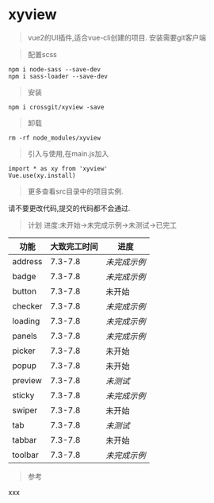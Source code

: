# xyview

> vue2的UI插件,适合vue-cli创建的项目. 安装需要git客户端

> 配置scss

    npm i node-sass --save-dev
    npm i sass-loader --save-dev

> 安装

    npm i crossgit/xyview -save

> 卸载

    rm -rf node_modules/xyview

> 引入与使用,在main.js加入

    import * as xy from 'xyview' 
    Vue.use(xy.install)
 
 > 更多查看src目录中的项目实例.
 
 请不要更改代码,提交的代码都不会通过.

 > 计划 进度:未开始->未完成示例->未测试->已完工

功能|大致完工时间|进度
----|----|----
address|7.3-7.8|*未完成示例*
badge|7.3-7.8|*未完成示例*
button|7.3-7.8|未开始
checker|7.3-7.8|*未完成示例*
loading|7.3-7.8|*未完成示例*
panels|7.3-7.8|*未完成示例*
picker|7.3-7.8|未开始
popup|7.3-7.8|未开始
preview|7.3-7.8|*未测试*
sticky|7.3-7.8|*未完成示例*
swiper|7.3-7.8|未开始
tab|7.3-7.8|*未测试*
tabbar|7.3-7.8|未开始
toolbar|7.3-7.8|*未完成示例*
> 参考
 
xxx